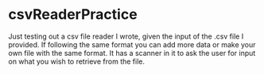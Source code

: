 # csvReaderPractice
Just testing out a csv file reader I wrote, given the input of the .csv file I provided.
If following the same format you can add more data or make your own file with the same format.
It has a scanner in it to ask the user for input on what you wish to retrieve from the file. 

